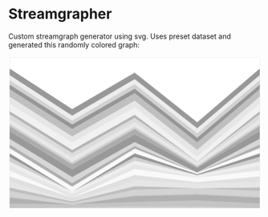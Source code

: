 Streamgrapher
=============

Custom streamgraph generator using svg. Uses preset dataset and generated this randomly colored graph:

![ScreenShot](/screenshot.png)

